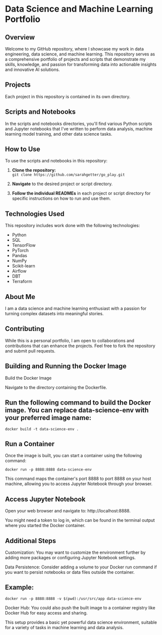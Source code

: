 # Data Science and Machine Learning Portfolio  

## Overview  

Welcome to my GitHub repository, where I showcase my work in data engineering, data science, and machine learning. This repository serves as a comprehensive portfolio of projects and scripts that demonstrate my skills, knowledge, and passion for transforming data into actionable insights and innovative AI solutions.  

## Projects  

Each project in this repository is contained in its own directory.  

## Scripts and Notebooks  

In the scripts and notebooks directories, you'll find various Python scripts and Jupyter notebooks that I've written to perform data analysis, machine learning model training, and other data science tasks.  

## How to Use  

To use the scripts and notebooks in this repository:  

1. **Clone the repository:**  
   `git clone https://github.com/sarahgetter/go_play.git`  

2. **Navigate** to the desired project or script directory.  

3. **Follow the individual READMEs** in each project or script directory for specific instructions on how to run and use them.  

## Technologies Used  

This repository includes work done with the following technologies:  

- Python  
- SQL  
- TensorFlow  
- PyTorch  
- Pandas  
- NumPy  
- Scikit-learn  
- Airflow  
- DBT  
- Terraform  

## About Me  

I am a data science and machine learning enthusiast with a passion for turning complex datasets into meaningful stories.

## Contributing  

While this is a personal portfolio, I am open to collaborations and contributions that can enhance the projects. Feel free to fork the repository and submit pull requests.

## Building and Running the Docker Image

Build the Docker Image

Navigate to the directory containing the Dockerfile.

## Run the following command to build the Docker image. You can replace data-science-env with your preferred image name:

`docker build -t data-science-env .`

## Run a Container

Once the image is built, you can start a container using the following command:

`docker run -p 8888:8888 data-science-env`

This command maps the container's port 8888 to port 8888 on your host machine, allowing you to access Jupyter Notebook through your browser.

## Access Jupyter Notebook

Open your web browser and navigate to: http://localhost:8888.

You might need a token to log in, which can be found in the terminal output where you started the Docker container.

## Additional Steps

Customization: You may want to customize the environment further by adding more packages or configuring Jupyter Notebook settings.

Data Persistence: Consider adding a volume to your Docker run command if you want to persist notebooks or data files outside the container. 

## Example:

`docker run -p 8888:8888 -v $(pwd):/usr/src/app data-science-env`

Docker Hub: You could also push the built image to a container registry like Docker Hub for easy access and sharing.

This setup provides a basic yet powerful data science environment, suitable for a variety of tasks in machine learning and data analysis.
